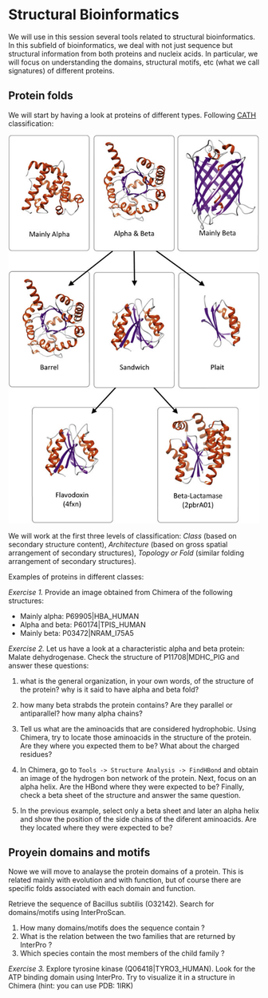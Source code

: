 # Structural Bioinformatics

We will use in this session several tools related to structural bioinformatics. In this subfield of bioinformatics, we deal with not just sequence but structural information from both proteins and nucleix acids. In particular, we will focus on understanding the domains, structural motifs, etc (what we call signatures) of different proteins.

## Protein folds

We will start by having a look at proteins of different types. Following [CATH](http://dx.doi.org/10.1016/j.biochi.2015.08.004) classification:

![alt text](figs/CATH.jpg)

We will work at the first three levels of classification: *Class* (based on secondary structure content), *Architecture* (based on gross spatial arrangement of secondary structures), *Topology or Fold* (similar folding arrangement of secondary structures).

Examples of proteins in different classes:

*Exercise 1.* Provide an image obtained from Chimera of the following structures:

* Mainly alpha: P69905|HBA_HUMAN
* Alpha and beta: P60174|TPIS_HUMAN
* Mainly beta: P03472|NRAM_I75A5

*Exercise 2.* Let us have a look at a characteristic alpha and beta protein: Malate dehydrogenase. Check the structure of P11708|MDHC_PIG and answer these questions:

1. what is the general organization, in your own words, of the structure of the protein? why is it said to have alpha and beta fold?

2. how many beta strabds the protein contains? Are they parallel or antiparallel? how many alpha chains?

3. Tell us what are the aminoacids that are considered hydrophobic. Using Chimera, try to locate those aminoacids in the structure of the protein. Are they where you expected them to be? What about the charged residues?

4. In Chimera, go to `Tools -> Structure Analysis -> FindHBond` and obtain an image of the hydrogen bon network of the protein. Next, focus on an alpha helix. Are the HBond where they were expected to be? Finally, check a beta sheet of the structure and answer the same question.

5. In the previous example, select only a beta sheet and later an alpha helix and show the position of the side chains of the diferent aminoacids. Are they located where they were expected to be?

## Proyein domains and motifs

Nowe we will move to analayse the protein domains of a protein. This is related mainly with evolution and with function, but of course there are specific folds associated with each domain and function.

Retrieve the sequence of Bacillus subtilis (O32142). Search for domains/motifs using InterProScan.
1. How many domains/motifs does the sequence contain ?
2. What is the relation between the two families that are returned by InterPro ?
3. Which species contain the most members of the child family ?

*Exercise 3.* Explore tyrosine kinase (Q06418|TYRO3_HUMAN). Look for the ATP binding domain using InterPro. Try to visualize it in a structure in Chimera (hint: you can use PDB: 1IRK) 
